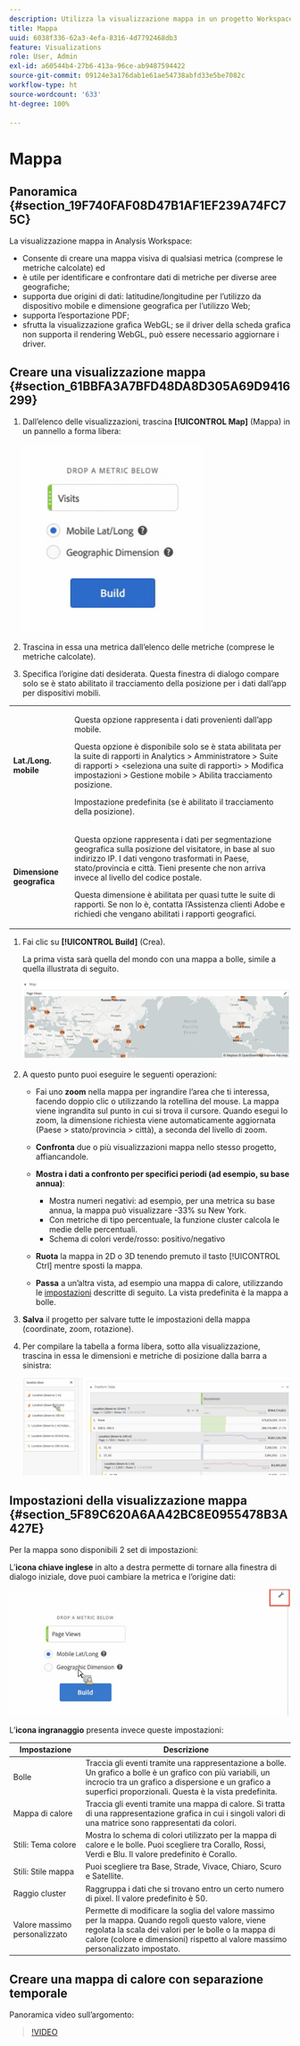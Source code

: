 ```yaml
---
description: Utilizza la visualizzazione mappa in un progetto Workspace.
title: Mappa
uuid: 6038f336-62a3-4efa-8316-4d7792468db3
feature: Visualizations
role: User, Admin
exl-id: a60544b4-27b6-413a-96ce-ab9487594422
source-git-commit: 09124e3a176dab1e61ae54738abfd33e5be7082c
workflow-type: ht
source-wordcount: '633'
ht-degree: 100%

---
```


# Mappa

## Panoramica {#section_19F740FAF08D47B1AF1EF239A74FC75C}

La visualizzazione mappa in Analysis Workspace:

* Consente di creare una mappa visiva di qualsiasi metrica (comprese le metriche calcolate) ed
* è utile per identificare e confrontare dati di metriche per diverse aree geografiche;
* supporta due origini di dati: latitudine/longitudine per l’utilizzo da dispositivo mobile e dimensione geografica per l’utilizzo Web;
* supporta l’esportazione PDF;
* sfrutta la visualizzazione grafica WebGL; se il driver della scheda grafica non supporta il rendering WebGL, può essere necessario aggiornare i driver.

## Creare una visualizzazione mappa {#section_61BBFA3A7BFD48DA8D305A69D9416299}

1. Dall’elenco delle visualizzazioni, trascina **[!UICONTROL Map]** (Mappa) in un pannello a forma libera:

   ![](assets/map-viz1.png)

1. Trascina in essa una metrica dall’elenco delle metriche (comprese le metriche calcolate).
1. Specifica l’origine dati desiderata. Questa finestra di dialogo compare solo se è stato abilitato il tracciamento della posizione per i dati dall’app per dispositivi mobili.

<table id="table_CD54B433464B4282A7524FB187016C47"> 
 <tbody> 
  <tr> 
   <td colname="col1"> <p><b>Lat./Long. mobile</b> </p> </td> 
   <td colname="col2"> <p>Questa opzione rappresenta i dati provenienti dall’app mobile. </p> <p>Questa opzione è disponibile solo se è stata abilitata per la suite di rapporti in <span class="ignoretag"> <span class="uicontrol"> Analytics </span> &gt; <span class="uicontrol"> Amministratore </span> &gt; <span class="uicontrol"> Suite di rapporti </span> &gt; <span class="uicontrol"> &lt;seleziona una suite di rapporti&gt; </span> &gt; <span class="uicontrol"> Modifica impostazioni </span> &gt; <span class="uicontrol"> Gestione mobile </span> &gt; <span class="uicontrol"> Abilita tracciamento posizione</span></span>. </p> <p>Impostazione predefinita (se è abilitato il tracciamento della posizione). </p> </td> 
  </tr> 
  <tr> 
   <td colname="col1"> <p><b>Dimensione geografica</b> </p> </td> 
   <td colname="col2"> <p>Questa opzione rappresenta i dati per segmentazione geografica sulla posizione del visitatore, in base al suo indirizzo IP. I dati vengono trasformati in Paese, stato/provincia e città. Tieni presente che non arriva invece al livello del codice postale. </p> <p>Questa dimensione è abilitata per quasi tutte le suite di rapporti. Se non lo è, contatta l’Assistenza clienti Adobe e richiedi che vengano abilitati i rapporti geografici. </p> </td> 
  </tr> 
 </tbody> 
</table>

1. Fai clic su **[!UICONTROL Build]** (Crea).

   La prima vista sarà quella del mondo con una mappa a bolle, simile a quella illustrata di seguito.

   ![](assets/bubble-world-view.png)

1. A questo punto puoi eseguire le seguenti operazioni:

   * Fai uno **zoom** nella mappa per ingrandire l’area che ti interessa, facendo doppio clic o utilizzando la rotellina del mouse. La mappa viene ingrandita sul punto in cui si trova il cursore. Quando esegui lo zoom, la dimensione richiesta viene automaticamente aggiornata (Paese > stato/provincia > città), a seconda del livello di zoom.
   * **Confronta** due o più visualizzazioni mappa nello stesso progetto, affiancandole.
   * **Mostra i dati a confronto per specifici periodi (ad esempio, su base annua)**:

      * Mostra numeri negativi: ad esempio, per una metrica su base annua, la mappa può visualizzare -33% su New York.
      * Con metriche di tipo percentuale, la funzione cluster calcola le medie delle percentuali.
      * Schema di colori verde/rosso: positivo/negativo
   * **Ruota** la mappa in 2D o 3D tenendo premuto il tasto [!UICONTROL Ctrl] mentre sposti la mappa.

   * **Passa** a un’altra vista, ad esempio una mappa di calore, utilizzando le [impostazioni](/help/analyze/analysis-workspace/visualizations/map-visualization.md#section_5F89C620A6AA42BC8E0955478B3A427E) descritte di seguito. La vista predefinita è la mappa a bolle.


1. **Salva** il progetto per salvare tutte le impostazioni della mappa (coordinate, zoom, rotazione).
1. Per compilare la tabella a forma libera, sotto alla visualizzazione, trascina in essa le dimensioni e metriche di posizione dalla barra a sinistra:

   ![](assets/location-dimensions.png)

## Impostazioni della visualizzazione mappa {#section_5F89C620A6AA42BC8E0955478B3A427E}

Per la mappa sono disponibili 2 set di impostazioni:

L’**icona chiave inglese** in alto a destra permette di tornare alla finestra di dialogo iniziale, dove puoi cambiare la metrica e l’origine dati:

![](assets/map-wrench.png)

L’**icona ingranaggio** presenta invece queste impostazioni:

| Impostazione | Descrizione |
|--- |--- |
| Bolle | Traccia gli eventi tramite una rappresentazione a bolle. Un grafico a bolle è un grafico con più variabili, un incrocio tra un grafico a dispersione e un grafico a superfici proporzionali. Questa è la vista predefinita. |
| Mappa di calore | Traccia gli eventi tramite una mappa di calore. Si tratta di una rappresentazione grafica in cui i singoli valori di una matrice sono rappresentati da colori. |
| Stili: Tema colore | Mostra lo schema di colori utilizzato per la mappa di calore e le bolle. Puoi scegliere tra Corallo, Rossi, Verdi e Blu. Il valore predefinito è Corallo. |
| Stili: Stile mappa | Puoi scegliere tra Base, Strade, Vivace, Chiaro, Scuro e Satellite. |
| Raggio cluster | Raggruppa i dati che si trovano entro un certo numero di pixel. Il valore predefinito è 50. |
| Valore massimo personalizzato | Permette di modificare la soglia del valore massimo per la mappa. Quando regoli questo valore, viene regolata la scala dei valori per le bolle o la mappa di calore (colore e dimensioni) rispetto al valore massimo personalizzato impostato. |

## Creare una mappa di calore con separazione temporale

Panoramica video sull’argomento:

>[!VIDEO](https://video.tv.adobe.com/v/26991/?quality=12)
